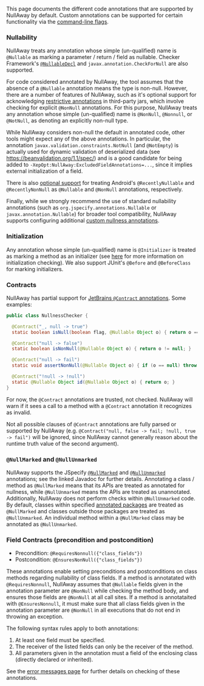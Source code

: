 This page documents the different code annotations that are supported by NullAway by default.  Custom annotations can be supported for certain functionality via the [command-line flags](https://github.com/uber/NullAway/wiki/Configuration).

### Nullability

NullAway treats any annotation whose simple (un-qualified) name is `@Nullable` as marking a parameter / return / field as nullable.  Checker Framework's [`@NullableDecl`](https://checkerframework.org/api/org/checkerframework/checker/nullness/compatqual/NullableDecl.html) and `javax.annotation.CheckForNull` are also supported.

For code considered annotated by NullAway, the tool assumes that the absence of a `@Nullable` annotation means the type is non-null. However, there are a number of features of NullAway, such as it's optional support for acknowledging [restrictive annotations](https://github.com/uber/NullAway/wiki/Configuration#acknowledge-more-restrictive-annotations-from-third-party-jars) in third-party jars, which involve checking for explicit `@NonNull` annotations. For this purpose, NullAway treats any annotation whose simple (un-qualified) name is `@NonNull`, `@Nonnull`, or `@NotNull`, as denoting an explicitly non-null type.

While NullAway considers non-null the default in annotated code, other tools might expect any of the above annotations. In particular, the annotation `javax.validation.constraints.NotNull` (and `@NotEmpty`) is actually used for dynamic validation of deserialized data (see https://beanvalidation.org/1.1/spec/) and is a good candidate for being added to `-XepOpt:NullAway:ExcludedFieldAnnotations=...`, since it implies external initialization of a field. 

There is also [optional support](https://github.com/uber/NullAway/wiki/Configuration#acknowledge-android-recent-nullability-annotations) for treating Android's `@RecentlyNullable` and `@RecentlyNonNull` as `@Nullable` and `@NonNull` annotations, respectively.

Finally, while we strongly recommend the use of standard nullability annotations (such as `org.jspecify.annotations.Nullable` or `javax.annotation.Nullable`) for broader tool compatibility, NullAway supports configuring additional [custom nullness annotations](https://github.com/uber/NullAway/wiki/Configuration#custom-nullability-annotations).

### Initialization

Any annotation whose simple (un-qualified) name is `@Initializer` is treated as marking a method as an initializer (see [here](https://github.com/uber/NullAway/wiki/Error-Messages#initializer-method-does-not-guarantee-nonnull-field-is-initialized--nonnull-field--not-initialized) for more information on initialization checking).  We also support JUnit's `@Before` and `@BeforeClass` for marking initializers.

### Contracts

NullAway has partial support for [JetBrains `@Contract` annotations](https://www.jetbrains.com/help/idea/contract-annotations.html).  Some examples:
```java
public class NullnessChecker {

  @Contract("_, null -> true")
  static boolean isNull(boolean flag, @Nullable Object o) { return o == null; }

  @Contract("null -> false")
  static boolean isNonNull(@Nullable Object o) { return o != null; }

  @Contract("null -> fail")
  static void assertNonNull(@Nullable Object o) { if (o == null) throw new Error(); }

  @Contract("!null -> !null")
  static @Nullable Object id(@Nullable Object o) { return o; }
}
```

For now, the `@Contract` annotations are trusted, not checked.  NullAway will warn if it sees a call to a method with a `@Contract` annotation it recognizes as invalid. 

Not all possible clauses of `@Contract` annotations are fully parsed or supported by NullAway (e.g. `@Contract("null, false -> fail; !null, true -> fail")` will be ignored, since NullAway cannot generally reason about the runtime truth value of the second argument).

### `@NullMarked` and `@NullUnmarked`

NullAway supports the JSpecify [`@NullMarked`](https://jspecify.dev/docs/api/org/jspecify/annotations/NullMarked.html) and [`@NullUnmarked`](https://jspecify.dev/docs/api/org/jspecify/annotations/NullUnmarked.html) annotations; see the linked Javadoc for further details.  Annotating a class / method as `@NullMarked` means that its APIs are treated as annotated for nullness, while `@NullUnmarked` means the APIs are treated as unannotated.  Additionally, NullAway does not perform checks within `@NullUnmarked` code.  By default, classes within specified [annotated packages](https://github.com/uber/NullAway/wiki/Configuration#annotated-packages) are treated as `@NullMarked` and classes outside those packages are treated as `@NullUnmarked`.  An individual method within a `@NullMarked` class may be annotated as `@NullUnmarked`.

### Field Contracts (precondition and postcondition)
* Precondition: `@RequiresNonnull({"class_fields"})`
* Postcondition: `@EnsuresNonNull({"class_fields"})`

These annotations enable setting preconditions and postconditions on class methods regarding nullability of class fields.
If a method is annotatated with `@RequiresNonnull`, NullAway assumes that `@Nullable` fields given in the annotation parameter are `@NonNull` while checking the method body, and ensures those fields are `@NonNull` at all call sites.
If a method is annotataited with `@EnsuresNonnull`, it must make sure that all class fields given in the annotation parameter are `@NonNull` in all executions that do not end in throwing an exception.

The following syntax rules apply to both annotations:
1. At least one field must be specified.
2. The receiver of the listed fields can only be the receiver of the method.
3. All parameters given in the annotation must a field of the enclosing class (directly declared or inherited).

See the [error messages page](#method-is-annotated-with-EnsuresNonNull-annotation-it-indicates-that-all-fields-in-the-annotation-parameter-must-be-guaranteed-to-be-nonnull-at-exit-point-However-the-method's-body-fails-to-ensure-this-for-the-following-fields) for further details on checking of these annotations.
